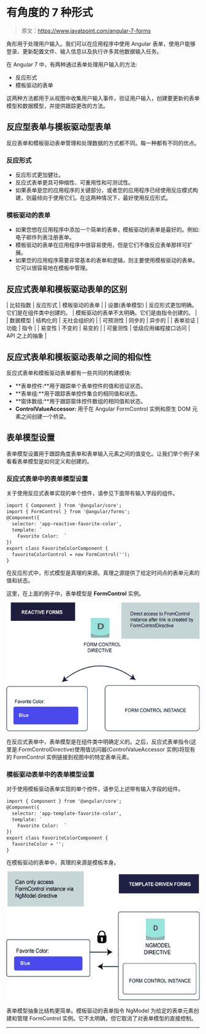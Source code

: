 # 有角度的 7 种形式

> 原文：<https://www.javatpoint.com/angular-7-forms>

角形用于处理用户输入。我们可以在应用程序中使用 Angular 表单，使用户能够登录、更新配置文件、输入信息以及执行许多其他数据输入任务。

在 Angular 7 中，有两种通过表单处理用户输入的方法:

*   反应形式
*   模板驱动的表单

这两种方法都用于从视图中收集用户输入事件，验证用户输入，创建要更新的表单模型和数据模型，并提供跟踪更改的方法。

## 反应型表单与模板驱动型表单

反应表单和模板驱动表单管理和处理数据的方式都不同。每一种都有不同的优点。

### 反应形式

*   反应形式更加健壮。
*   反应式表单更具可伸缩性、可重用性和可测试性。
*   如果表单是您的应用程序的关键部分，或者您的应用程序已经使用反应模式构建，则最倾向于使用它们。在这两种情况下，最好使用反应形式。

### 模板驱动的表单

*   如果您想在应用程序中添加一个简单的表单，模板驱动的表单是最好的。例如:电子邮件列表注册表单。
*   模板驱动的表单在应用程序中很容易使用，但是它们不像反应表单那样可扩展。
*   如果您的应用程序需要非常基本的表单和逻辑，则主要使用模板驱动的表单。它可以很容易地在模板中管理。

## 反应式表单和模板驱动表单的区别

| 比较指数 | 反应形式 | 模板驱动的表单 |
| 设置(表单模型) | 反应形式更加明确。它们是在组件类中创建的。 | 模板驱动的表单不太明确。它们是由指令创建的。 |
| 数据模型 | 结构化的 | 无社会组织的 |
| 可预测性 | 同步的 | 异步的 |
| 表单验证 | 功能 | 指令 |
| 易变性 | 不变的 | 易变的 |
| 可量测性 | 低级应用编程接口访问 | API 之上的抽象 |

## 反应式表单和模板驱动表单之间的相似性

反应式表单和模板驱动表单都有一些共同的构建模块:

*   **表单控件:**用于跟踪单个表单控件的值和验证状态。
*   **表单组:**用于跟踪表单控件集合的相同值和状态。
*   **窗体数组:**用于跟踪窗体控件数组的相同值和状态。
*   **ControlValueAccessor:** 用于在 Angular FormControl 实例和原生 DOM 元素之间创建一个桥梁。

## 表单模型设置

表单模型设置用于跟踪角度表单和表单输入元素之间的值变化。让我们举个例子来看看表单模型是如何定义和创建的。

### 反应式表单中的表单模型设置

关于使用反应式表单实现的单个控件，请参见下面带有输入字段的组件。

```
import { Component } from '@angular/core';
import { FormControl } from '@angular/forms';
@Component({
  selector: 'app-reactive-favorite-color',
  template: `
    Favorite Color:  `
})
export class FavoriteColorComponent {
  favoriteColorControl = new FormControl('');
}

```

在反应形式中，形式模型是真理的来源。真理之源提供了给定时间点的表单元素的值和状态。

这里，在上面的例子中，表单模型是 **FormControl** 实例。

![Angular 7 Forms](img/a752fb1ca795c6c61af6f13bb9c91e56.png)

在反应式表单中，表单模型是在组件类中明确定义的。之后，反应式表单指令(这里是:FormControlDirective)使用值访问器(ControlValueAccessor 实例)将现有的 FormControl 实例链接到视图中的特定表单元素。

### 模板驱动表单中的表单模型设置

对于使用模板驱动表单实现的单个控件，请参见上述带有输入字段的组件。

```
import { Component } from '@angular/core';
@Component({
  selector: 'app-template-favorite-color',
  template: `
    Favorite Color:  `
})
export class FavoriteColorComponent {
  favoriteColor = '';
}

```

在模板驱动的表单中，真理的来源是模板本身。

![Angular 7 Forms](img/95eb2105b655a4ec1e2a67f678cfe1da.png)

表单模型抽象比结构更简单。模板驱动的表单指令 NgModel 为给定的表单元素创建和管理 FormControl 实例。它不太明确，但它取消了对表单模型的直接控制。

* * *
